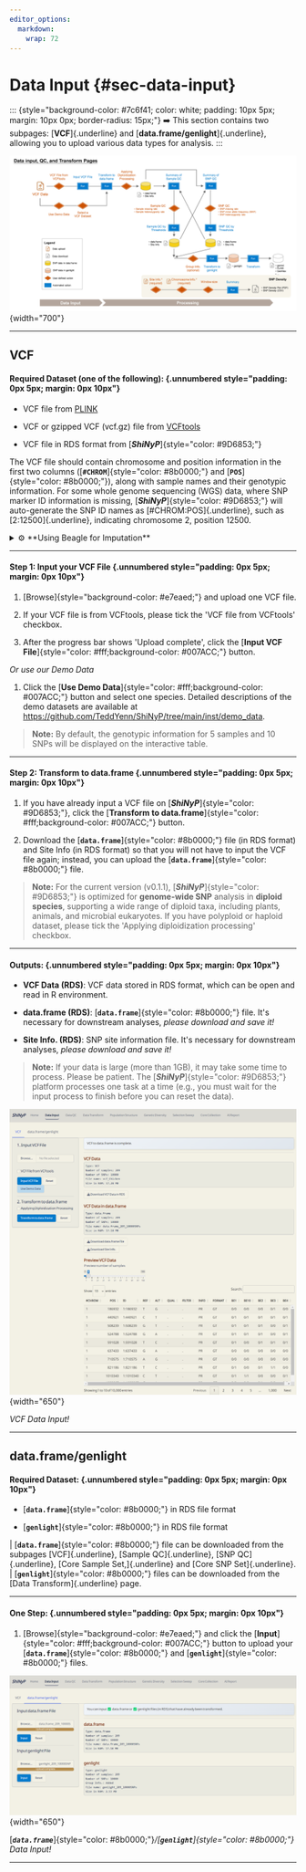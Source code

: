 ```yaml
---
editor_options: 
  markdown: 
    wrap: 72
---
```


# Data Input {#sec-data-input}

::: {style="background-color: #7c6f41; color: white; padding: 10px 5px; margin: 10px 0px; border-radius: 15px;"}
➡️ This section contains two subpages: [**VCF**]{.underline} and
[**data.frame/genlight**]{.underline}, allowing you to upload various
data types for analysis.
:::

![](images/Supplementary%20Fig.%201.jpg){width="700"}

------------------------------------------------------------------------

## VCF

#### Required Dataset (one of the following): {.unnumbered style="padding: 0px 5px; margin: 0px 10px"}

-   VCF file from
    <a href="https://www.cog-genomics.org/plink/1.9/input" target="_blank">PLINK</a>

-   VCF or gzipped VCF (vcf.gz) file from
    <a href="https://vcftools.sourceforge.net/man_latest.html" target="_blank">VCFtools</a>

-   VCF file in RDS format from [***ShiNyP***]{style="color: #9D6853;"}

The VCF file should contain chromosome and position information in the
first two columns ([**`#CHROM`**]{style="color: #8b0000;"} and
[**`POS`**]{style="color: #8b0000;"}), along with sample names and their
genotypic information. For some whole genome sequencing (WGS) data,
where SNP marker ID information is missing,
[***ShiNyP***]{style="color: #9D6853;"} will auto-generate the SNP ID
names as [#CHROM:POS]{.underline}, such as [2:12500]{.underline},
indicating chromosome 2, position 12500.

<details>

<summary>⚙️ **Using Beagle for Imputation**</summary>

[**Beagle**](https://faculty.washington.edu/browning/beagle/beagle_5.4_18Mar22.pdf)
is a widely used tool for phasing [@browning2021], genotype imputation
[@browning2018], and haplotype inference in diploid and polyploid
species. It supports VCF input/output and uses a Hidden Markov Model
(HMM) for imputation.

**Step 1: Installation**

Download the latest Beagle JAR file:
<https://faculty.washington.edu/browning/beagle/beagle.html>

**Step 2:** **Input Files**

1.  Genotype file (`gt=your_data.vcf.gz`): Contains the target genotypes
    to be imputed.

2.  Reference panel (`ref=reference.vcf.gz`): A phased reference panel
    (optional).

3.  Genetic map (`map=genetic_map.txt`): PLINK format genetic map
    (optional).

Compress and index input files:

``` bash
bgzip your_data.vcf
tabix -p vcf your_data.vcf.gz
```

**Step 3:** **Running Beagle for Imputation**

``` bash
java -Xmx8g -jar beagle.5.4.jar \
  gt=your_data.vcf.gz \
  ref=reference.vcf.gz \
  map=genetic_map.txt \
  out=imputed_output \
  nthreads=8 \
  iterations=20 \
  window=50
```

`gt=your_data.vcf.gz` → Input genotype file (your VCF dataset).\
`ref=reference.vcf.gz` → Reference panel (must be phased and non-missing
alleles).\
`map=genetic_map.txt` → Genetic map (If no map is specified, Beagle
assumes a constant recombination rate of 1 cM per Mb).

`nthreads=8` → Genetic map (uses more CPU threads for faster
computation.).\
`window=50` → Sets window size (default = 40 cM).\
`iterations=20` → Increases iterations for better accuracy (default =
12).

`out=imputed_output` → Output file prefix.

**Output Files**

-   `imputed_output.vcf.gz`: Imputed genotype VCF file.

-   `imputed_output.log`: Log file with summary statistics.

</details>

------------------------------------------------------------------------

#### Step 1: Input your VCF File {.unnumbered style="padding: 0px 5px; margin: 0px 10px"}

1.  [Browse]{style="background-color: #e7eaed;"} and upload one VCF
    file.

2.  If your VCF file is from VCFtools, please tick the 'VCF file from
    VCFtools' checkbox.

3.  After the progress bar shows 'Upload complete', click the [**Input
    VCF File**]{style="color: #fff;background-color: #007ACC;"} button.

*Or use our Demo Data*

1.  Click the [**Use Demo
    Data**]{style="color: #fff;background-color: #007ACC;"} button and
    select one species. Detailed descriptions of the demo datasets are
    available at
    <https://github.com/TeddYenn/ShiNyP/tree/main/inst/demo_data>.

> **Note:** By default, the genotypic information for 5 samples and 10
> SNPs will be displayed on the interactive table.

------------------------------------------------------------------------

#### Step 2: Transform to data.frame {.unnumbered style="padding: 0px 5px; margin: 0px 10px"}

1.  If you have already input a VCF file on
    [***ShiNyP***]{style="color: #9D6853;"}, click the [**Transform to
    data.frame**]{style="color: #fff;background-color: #007ACC;"}
    button.

2.  Download the [**`data.frame`**]{style="color: #8b0000;"} file (in
    RDS format) and Site Info (in RDS format) so that you will not have
    to input the VCF file again; instead, you can upload the
    [**`data.frame`**]{style="color: #8b0000;"} file.

> **Note:** For the current version (v0.1.1),
> [***ShiNyP***]{style="color: #9D6853;"} is optimized for **genome-wide
> SNP** analysis in **diploid species**, supporting a wide range of
> diploid taxa, including plants, animals, and microbial eukaryotes. If
> you have polyploid or haploid dataset, please tick the 'Applying
> diploidization processing' checkbox.

------------------------------------------------------------------------

#### Outputs: {.unnumbered style="padding: 0px 5px; margin: 0px 10px"}

-   **VCF Data (RDS)**: VCF data stored in RDS format, which can be open
    and read in R environment.

-   **data.frame (RDS)**: [**`data.frame`**]{style="color: #8b0000;"}
    file. It's necessary for downstream analyses, *please download and
    save it!*

-   **Site Info. (RDS)**: SNP site information file. It's necessary for
    downstream analyses, *please download and save it!*

> **Note:** If your data is large (more than 1GB), it may take some time
> to process. Please be patient. The
> [***ShiNyP***]{style="color: #9D6853;"} platform processes one task at
> a time (e.g., you must wait for the input process to finish before you
> can reset the data).

![](screenshots/DataInput1.png){width="650"}

*VCF Data Input!*

------------------------------------------------------------------------

## data.frame/genlight

#### Required Dataset: {.unnumbered style="padding: 0px 5px; margin: 0px 10px"}

-   [**`data.frame`**]{style="color: #8b0000;"} in RDS file format

-   [**`genlight`**]{style="color: #8b0000;"} in RDS file format

| [**`data.frame`**]{style="color: #8b0000;"} file can be downloaded from the subpages [VCF]{.underline}, [Sample QC]{.underline}, [SNP QC]{.underline}, [Core Sample Set,]{.underline} and [Core SNP Set]{.underline}.
| [**`genlight`**]{style="color: #8b0000;"} files can be downloaded from the [Data Transform]{.underline} page.

------------------------------------------------------------------------

#### **One Step:** {.unnumbered style="padding: 0px 5px; margin: 0px 10px"}

1.  [Browse]{style="background-color: #e7eaed;"} and click the
    [**Input**]{style="color: #fff;background-color: #007ACC;"} button
    to upload your [**`data.frame`**]{style="color: #8b0000;"} and
    [**`genlight`**]{style="color: #8b0000;"} files.

![](screenshots/DataInput2.png){width="650"}

[***`data.frame`***]{style="color: #8b0000;"}*/[**`genlight`**]{style="color: #8b0000;"}
Data Input!*

------------------------------------------------------------------------
